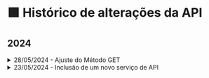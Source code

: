 # 🟩 Histórico de alterações da API

## 2024

<details>

<summary>28/05/2024 - Ajuste do Método GET</summary>

O método **/api/Documento/Get** da API integração, foi alterado para retornar o valor dos campos customizados dos documentos, retirando os espaços no início e no fim de campos cadastrados incorretamente, também serão removidos espaços duplos entre o conteúdo dos campos.

Foi criado o parâmetro **RemoverEspacos** que poderá ter valor **true** ou **false**, não obrigatório. &#x20;

Quando o parâmetro **RemoverEspacos** for enviado como **true**, então a API irá tratar o retorno para:&#x20;

* Retirar todos os espaços no início e no final de cada campo customizado e de lista;&#x20;
* Retirar espaços maiores que duplos entre os conteúdos dos campos customizados e de lista.&#x20;

<img src="../.gitbook/assets/image (19).png" alt="" data-size="original">

Esta alteração foi criada para melhorar a integração com E-Social.

</details>

<details>

<summary>23/05/2024 - Inclusão de um novo serviço de API</summary>



</details>
